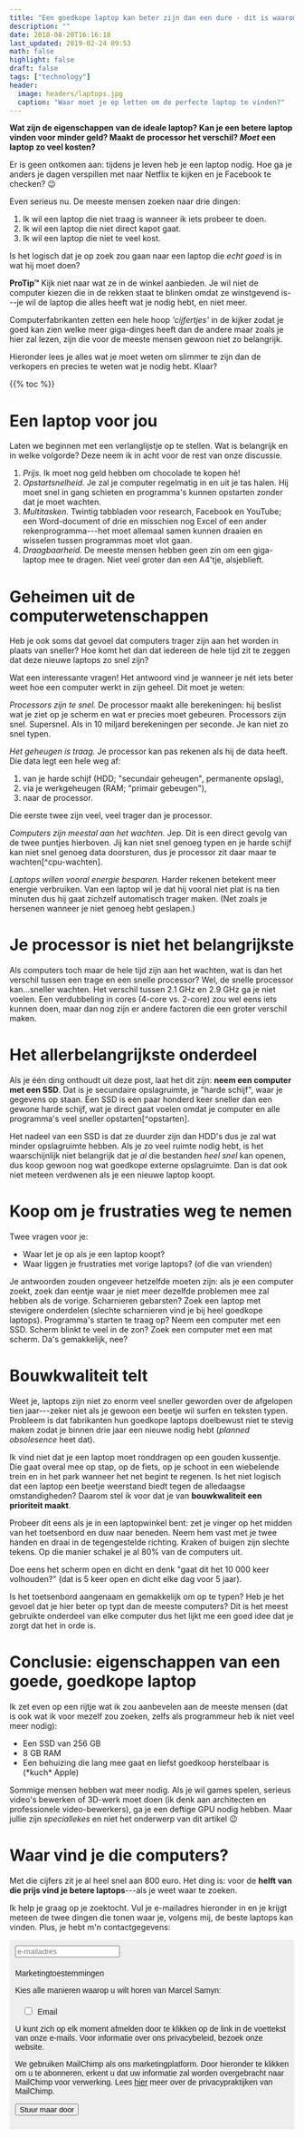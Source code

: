 ```yaml
---
title: "Een goedkope laptop kan beter zijn dan een dure - dit is waarom"
description: ""
date: 2018-08-20T16:16:18
last_updated: 2019-02-24 09:53
math: false
highlight: false
draft: false
tags: ["technology"]
header:
  image: headers/laptops.jpg
  caption: "Waar moet je op letten om de perfecte laptop te vinden?"
---
```


**Wat zijn de eigenschappen van de ideale laptop? Kan je een betere laptop
vinden voor minder geld? Maakt de processor het verschil? *Moet* een laptop zo
veel kosten?**

Er is geen ontkomen aan: tijdens je leven heb je een laptop nodig. Hoe ga je
anders je dagen verspillen met naar Netflix te kijken en je Facebook te checken?
:wink:

Even serieus nu. De meeste mensen zoeken naar drie dingen:

1. Ik wil een laptop die niet traag is wanneer ik iets probeer te doen.
2. Ik wil een laptop die niet direct kapot gaat.
3. Ik wil een laptop die niet te veel kost.

Is het logisch dat je op zoek zou gaan naar een laptop die *echt goed* is in wat
hij moet doen?

**ProTip™** Kijk niet naar wat ze in de winkel aanbieden. Je wil niet de
computer kiezen die in de rekken staat te blinken omdat ze winstgevend is---je
wil de laptop die alles heeft wat je nodig hebt, en niet meer.

Computerfabrikanten zetten een hele hoop *'cijfertjes'* in de kijker zodat je goed
kan zien welke meer giga-dinges heeft dan de andere maar zoals je hier zal
lezen, zijn die voor de meeste mensen gewoon niet zo belangrijk.

Hieronder lees je alles wat je moet weten om slimmer te zijn dan de verkopers en
precies te weten wat je nodig hebt. Klaar?

{{% toc %}}



# Een laptop voor jou

Laten we beginnen met een verlanglijstje op te stellen. Wat is belangrijk en in
welke volgorde? Deze neem ik in acht voor de rest van onze discussie.

1. *Prijs.* Ik moet nog geld hebben om chocolade te kopen hè!
2. *Opstartsnelheid.* Je zal je computer regelmatig in en uit je tas halen. Hij
   moet snel in gang schieten en programma's kunnen opstarten zonder dat je moet
   wachten.
2. *Multitasken.* Twintig tabbladen voor research, Facebook en YouTube; een
   Word-document of drie en misschien nog Excel of een ander
   rekenprogramma---het moet allemaal samen kunnen draaien en wisselen tussen
   programmas moet vlot gaan.
3. *Draagbaarheid.* De meeste mensen hebben geen zin om een giga-laptop mee te
   dragen. Niet veel groter dan een A4'tje, alsjeblieft.
   
   

# Geheimen uit de computerwetenschappen

Heb je ook soms dat gevoel dat computers trager zijn aan het worden in plaats
van sneller? Hoe komt het dan dat iedereen de hele tijd zit te zeggen dat deze
nieuwe laptops zo snel zijn?

Wat een interessante vragen! Het antwoord vind je wanneer je nét iets beter weet
hoe een computer werkt in zijn geheel. Dit moet je weten:

*Processors zijn te snel.* De processor maakt alle berekeningen: hij beslist wat
je ziet op je scherm en wat er precies moet gebeuren. Processors zijn snel.
Supersnel. Als in 10 miljard berekeningen per seconde. Je kan niet zo snel
typen.

*Het geheugen is traag.* Je processor kan pas rekenen als hij de data heeft. Die
data legt een hele weg af: 

1. van je harde schijf (HDD; "secundair geheugen", permanente opslag),
2. via je werkgeheugen (RAM; "primair gebeugen"),
3. naar de processor. 

Die eerste twee zijn veel, veel trager dan je processor.

*Computers zijn meestal aan het wachten.* Jep. Dit is een direct gevolg van de
twee puntjes hierboven. Jij kan niet snel genoeg typen en je harde schijf kan
niet snel genoeg data doorsturen, dus je processor zit daar maar te
wachten[^cpu-wachten].

*Laptops willen vooral energie besparen.* Harder rekenen betekent meer energie
verbruiken. Van een laptop wil je dat hij vooral niet plat is na tien minuten
dus hij gaat zichzelf automatisch trager maken. (Net zoals je hersenen wanneer
je niet genoeg hebt geslapen.)



# Je processor is niet het belangrijkste

Als computers toch maar de hele tijd zijn aan het wachten, wat is dan het
verschil tussen een trage en een snelle processor? Wel, de snelle processor
kan...sneller wachten. Het verschil tussen 2.1 GHz en 2.9 GHz ga je niet voelen.
Een verdubbeling in cores (4-core vs. 2-core) zou wel eens iets kunnen doen,
maar dan nog zijn er andere factoren die een groter verschil maken.



# Het allerbelangrijkste onderdeel

Als je één ding onthoudt uit deze post, laat het dit zijn: **neem een computer
met een SSD**. Dat is je secundaire opslagruimte, je "harde schijf", waar je
gegevens op staan. Een SSD is een paar honderd keer sneller dan een gewone harde
schijf, wat je direct gaat voelen omdat je computer en alle programma's veel
sneller opstarten[^opstarten].

Het nadeel van een SSD is dat ze duurder zijn dan HDD's dus je zal wat minder
opslagruimte hebben. Als je zo veel ruimte nodig hebt, is het waarschijnlijk
niet belangrijk dat je *al* die bestanden *heel snel* kan openen, dus koop
gewoon nog wat goedkope externe opslagruimte. Dan is dat ook niet meteen
verdwenen als je een nieuwe laptop koopt.



# Koop om je frustraties weg te nemen

Twee vragen voor je:

- Waar let je op als je een laptop koopt?
- Waar liggen je frustraties met vorige laptops? (of die van vrienden)

Je antwoorden zouden ongeveer hetzelfde moeten zijn: als je een computer zoekt,
zoek dan eentje waar je niet meer dezelfde problemen mee zal hebben als de
vorige. Scharnieren gebarsten? Zoek een laptop met stevigere onderdelen
(slechte scharnieren vind je bij heel goedkope laptops). Programma's starten te
traag op? Neem een computer met een SSD. Scherm blinkt te veel in de zon? Zoek
een computer met een mat scherm. Da's gemakkelijk, nee?



# Bouwkwaliteit telt

Weet je, laptops zijn niet zo enorm veel sneller geworden over de afgelopen tien
jaar---zeker niet als je gewoon een beetje wil surfen en teksten typen. Probleem
is dat fabrikanten hun goedkope laptops doelbewust niet te stevig maken zodat je
binnen drie jaar een nieuwe nodig hebt (*planned obsolesence* heet dat).

Ik vind niet dat je een laptop moet ronddragen op een gouden kussentje. Die gaat
overal mee op stap, op de fiets, op je schoot in een wiebelende trein en in het
park wanneer het net begint te regenen. Is het niet logisch dat een laptop een
beetje weerstand biedt tegen de alledaagse omstandigheden? Daarom stel ik voor
dat je van **bouwkwaliteit een prioriteit maakt**.

Probeer dit eens als je in een laptopwinkel bent: zet je vinger op het midden
van het toetsenbord en duw naar beneden. Neem hem vast met je twee handen en
draai in de tegengestelde richting. Kraken of buigen zijn slechte tekens. Op die
manier schakel je al 80% van de computers uit.

Doe eens het scherm open en dicht en denk "gaat dit het 10 000 keer volhouden?"
(dat is 5 keer open en dicht elke dag voor 5 jaar).

Is het toetsenbord aangenaam en gemakkelijk om op te typen? Heb je het gevoel
dat je hier beter op typt dan de meeste computers? Dit is het meest gebruikte
onderdeel van elke computer dus het lijkt me een goed idee dat je zorgt dat het
in orde is.



# Conclusie: eigenschappen van een goede, goedkope laptop
Ik zet even op een rijtje wat ik zou aanbevelen aan de meeste mensen (dat is ook
wat ik voor mezelf zou zoeken, zelfs als programmeur heb ik niet veel meer
nodig):

- Een SSD van 256 GB
- 8 GB RAM
- Een behuizing die lang mee gaat en liefst goedkoop herstelbaar is (\*kuch\*
  Apple)

Sommige mensen hebben wat meer nodig. Als je wil games spelen, serieus video's
bewerken of 3D-werk moet doen (ik denk aan architecten en professionele
video-bewerkers), ga je een deftige GPU nodig hebben. Maar jullie zijn
*speciallekes* en niet het onderwerp van dit artikel :wink:



# Waar vind je die computers?

Met die cijfers zit je al heel snel aan 800 euro. Het ding is: voor de **helft van
die prijs vind je betere laptops**---als je weet waar te zoeken.

Ik help je graag op je zoektocht. Vul je e-mailadres hieronder in en je krijgt
meteen de twee dingen die tonen waar je, volgens mij, de beste laptops kan
vinden. Plus, je hebt m'n contactgegevens:

<!-- Begin MailChimp Signup Form -->
<link href="//cdn-images.mailchimp.com/embedcode/slim-10_7.css" rel="stylesheet" type="text/css">
<style type="text/css">
	#mc_embed_signup{background:#fff; clear:left; font:14px Helvetica,Arial,sans-serif; }
	/* Add your own MailChimp form style overrides in your site stylesheet or in this style block.
	   We recommend moving this block and the preceding CSS link to the HEAD of your HTML file. */
</style>
<style type="text/css">
	#mc-embedded-subscribe-form input[type=checkbox]{display: inline; width: auto;margin-right: 10px;}
	#mergeRow-gdpr {margin-top: 20px;}
	#mergeRow-gdpr fieldset label {font-weight: normal;}
	#mc-embedded-subscribe-form .mc_fieldset{border:none;min-height: 0px;padding-bottom:0px;}
</style>
<div id="mc_embed_signup" style="background: #eee; padding: 10px">
<form action="https://blog.us2.list-manage.com/subscribe/post?u=0728ff4f480f5cf23a0afbaa3&amp;id=dc13095458" method="post" id="mc-embedded-subscribe-form" name="mc-embedded-subscribe-form" class="validate" target="_blank" novalidate>
    <div id="mc_embed_signup_scroll">
    <input type="email" value="" name="EMAIL" class="email" id="mce-EMAIL" placeholder="e-mailadres" required>
<div id="mergeRow-gdpr" class="mergeRow gdpr-mergeRow content__gdprBlock mc-field-group">
    <div class="content__gdpr">
        <label>Marketingtoestemmingen</label>
        <p>Kies alle manieren waarop u wilt horen van Marcel Samyn:</p>
        <fieldset class="mc_fieldset gdprRequired mc-field-group" name="interestgroup_field">
		<label class="checkbox subfield" for="gdpr_425"><input type="checkbox" id="gdpr_425" name="gdpr[425]" value="Y" class="av-checkbox "><span>Email</span> </label>
        </fieldset>
        <p>U kunt zich op elk moment afmelden door te klikken op de link in de voettekst van onze e-mails. Voor informatie over ons privacybeleid, bezoek onze website.</p>
    </div>
    <div class="content__gdprLegal">
        <p>We gebruiken MailChimp als ons marketingplatform. Door hieronder te klikken om u te abonneren, erkent u dat uw informatie zal worden overgebracht naar MailChimp voor verwerking. Lees <a href="https://mailchimp.com/legal/" target="_blank">hier</a> meer over de privacypraktijken van MailChimp.</p>
    </div>
</div>
    <!-- real people should not fill this in and expect good things - do not remove this or risk form bot signups-->
    <div style="position: absolute; left: -5000px;" aria-hidden="true"><input type="text" name="b_0728ff4f480f5cf23a0afbaa3_dc13095458" tabindex="-1" value=""></div>
    <div class="clear"><input type="submit" value="Stuur maar door" name="subscribe" id="mc-embedded-subscribe" class="button"></div>
    </div>
</form>
</div>

<!--End mc_embed_signup-->
